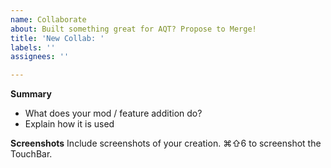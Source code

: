 ```yaml
---
name: Collaborate
about: Built something great for AQT? Propose to Merge!
title: 'New Collab: '
labels: ''
assignees: ''

---
```


**Summary**
- What does your mod / feature addition do?
- Explain how it is used

**Screenshots**
Include screenshots of your creation. ⌘⇧6 to screenshot the TouchBar.
